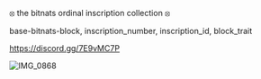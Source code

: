 ⦻ the bitnats ordinal inscription collection ⦻

base-bitnats-block, inscription_number, inscription_id, block_trait

https://discord.gg/7E9vMC7P

![IMG_0868](https://github.com/user-attachments/assets/be3fecff-c8e3-42e3-84ae-a60c66df9f69)

